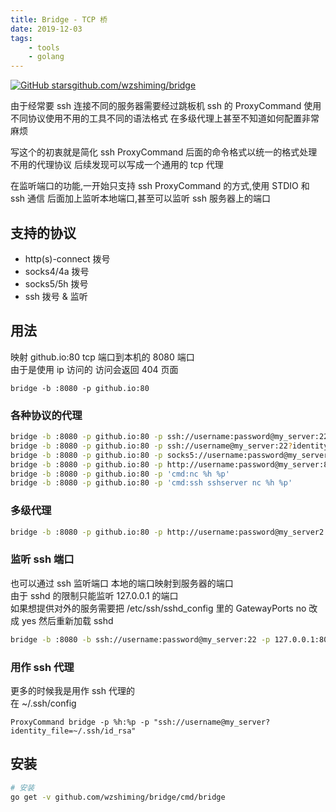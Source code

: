 ```yaml
---
title: Bridge - TCP 桥
date: 2019-12-03
tags: 
    - tools
    - golang
---
```


[![GitHub stars](https://img.shields.io/github/stars/wzshiming/bridge.svg?style=social&label=Star)github.com/wzshiming/bridge](https://github.com/wzshiming/bridge)

由于经常要 ssh 连接不同的服务器需要经过跳板机 
ssh 的 ProxyCommand 使用不同协议使用不用的工具不同的语法格式
在多级代理上甚至不知道如何配置非常麻烦

写这个的初衷就是简化 ssh ProxyCommand 后面的命令格式以统一的格式处理不用的代理协议
后续发现可以写成一个通用的 tcp 代理

在监听端口的功能,一开始只支持 ssh ProxyCommand 的方式,使用 STDIO 和 ssh 通信
后面加上监听本地端口,甚至可以监听 ssh 服务器上的端口

## 支持的协议
- http(s)-connect 拨号
- socks4/4a 拨号
- socks5/5h 拨号
- ssh 拨号 & 监听

## 用法

映射 github.io:80 tcp 端口到本机的 8080 端口  
由于是使用 ip 访问的 访问会返回 404 页面  

``` shell
bridge -b :8080 -p github.io:80
```

### 各种协议的代理

``` bash
bridge -b :8080 -p github.io:80 -p ssh://username:password@my_server:22
bridge -b :8080 -p github.io:80 -p ssh://username@my_server:22?identity_file=~/.ssh/id_rsa
bridge -b :8080 -p github.io:80 -p socks5://username:password@my_server:1080
bridge -b :8080 -p github.io:80 -p http://username:password@my_server:8080
bridge -b :8080 -p github.io:80 -p 'cmd:nc %h %p'
bridge -b :8080 -p github.io:80 -p 'cmd:ssh sshserver nc %h %p'
```

### 多级代理

``` bash
bridge -b :8080 -p github.io:80 -p http://username:password@my_server2:8080 -p http://username:password@my_server1:8080

```

### 监听 ssh 端口
也可以通过 ssh 监听端口 本地的端口映射到服务器的端口  
由于 sshd 的限制只能监听 127.0.0.1 的端口  
如果想提供对外的服务需要把 /etc/ssh/sshd_config 里的 GatewayPorts no 改成 yes 然后重新加载 sshd  

``` bash
bridge -b :8080 -b ssh://username:password@my_server:22 -p 127.0.0.1:80
```

### 用作 ssh 代理
更多的时候我是用作 ssh 代理的  
在 ~/.ssh/config  

``` text
ProxyCommand bridge -p %h:%p -p "ssh://username@my_server?identity_file=~/.ssh/id_rsa"
```

## 安装
``` bash
# 安装
go get -v github.com/wzshiming/bridge/cmd/bridge
```
